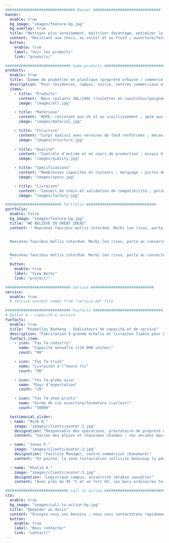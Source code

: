 ```yaml
---
############################### Banner ##############################
banner:
  enable: true
  bg_image: "images/feature-bg.jpg"
  bg_overlay: true
  title: "Nettoyer plus sereinement, maîtriser davantage, optimiser le budget"
  content: "Résistant aux chocs, au soleil et au froid ; ouverture/fermeture fluide pour réduire la casse et les remplacements"
  button:
    enable: true
    label: "Voir les produits"
    link: "products/"

############################# home-products #################################
products:
  enable: true
  title: "Gamme de poubelles en plastique (propreté urbaine / commerce / à pédale)"
  description: "Pour résidences, campus, voirie, centres commerciaux et foyers. Poubelles durables en injection/rotomoulage, 30L–240L. Options : couvercle à pédale, roulettes silencieuses, pictogrammes de tri, corps renforcé."
  items:
    - title: "Produits"
      content: "Bacs roulants 30L/240L (roulettes en caoutchouc/poignées/rebord renforcé ; compatibles avec la plupart des lève-bacs) ; couvercle basculant, tri, médical, etc."
      image: "images/all.jpg"

    - title: "Matériaux"
      content: "HDPE, résistant aux UV et au vieillissement ; apte aux intempéries, aux chocs et aux détergents courants."
      image: "images/material.jpg"

    - title: "Structure"
      content: "Corps épaissi avec nervures de fond renforcées ; mécanisme à pédale fluide ; couvercle bien ajusté pour limiter les odeurs."
      image: "images/structure.jpg"
    
    - title: "Qualité"
      content: "Contrôle d’entrée et en cours de production ; essais d’échantillonnage chute/empilage/impact à basse température ; vieillissement et tenue extérieure ; épaississement ciblé aux zones sollicitées."
      image: "images/quality.jpg"

    - title: "Spécifications"
      content: "Nombreuses capacités et couleurs ; marquage : pictos de tri / logo personnalisé ; ouverture : pédale / poignée / couvercle basculant."
      image: "images/specs.jpg"

    - title: "Livraison"
      content: "Conseil de choix et validation de compatibilité ; personnalisation couleur/logo et validation d’échantillons ; planification stable et livraisons en volume."
      image: "images/factory.jpg"

######################### Portfolio ###############################
portfolio:
  enable: false
  bg_image: "images/feature-bg.jpg"
  title: "WE BELIEVE IN GREAT IDEAS"
  content: " Maecenas faucibus mollis interdum. Morbi leo risus, porta ac consectetur ac, vestibulum at eros. Fusce dapibus, tellus ac cursus commodo, tortor mauris condimentum nibh, ut fermentum massa justo sit amet risus.


  Maecenas faucibus mollis interdum. Morbi leo risus, porta ac consectetur ac, vestibulum at eros. Fusce dapibus, tellus ac cursus commodo, tortor mauris condimentum nibh, ut fermentum massa justo sit amet risus.


  Maecenas faucibus mollis interdum. Morbi leo risus, porta ac consectetur ac, vestibulum at eros. Fusce dapibus, tellus ac cursus commodo, tortor mauris condimentum nibh, ut fermentum massa justo sit amet risus.
  "
  button:
    enable: true
    label: "View Works"
    link: "project/"

############################# Service ############################
service:
  enable: true
  # service content comes from "service.md" file

############################# Funfacts ###############################
# Option A : capacité & service
funfacts:
  enable: true
  title: "Poubelles Baoheng · Indicateurs de capacité et de service"
  description: "Fabrication à grande échelle et livraison fiable pour bacs urbains et commerciaux"
  funfact_item:
    - icon: "fas fa-industry"
      name: "Capacité annuelle (×10 000 unités)"
      count: "80"

    - icon: "fas fa-truck"
      name: "Livraison à l’heure (%)"
      count: "96"

    - icon: "fas fa-globe-asia"
      name: "Pays d’exportation"
      count: "20"

    - icon: "fas fa-shoe-prints"
      name: "Durée de vie ouverture/fermeture (cycles+)"
      count: "50000"

  testimonial_slider:
  - name: "Minh N."
    image: "images/clients/avater-1.jpg"
    designation: "Responsable des opérations, prestataire de propreté urbaine (Vietnam)"
    content: "Saison des pluies et chaussées chaudes : nos anciens bacs prenaient l’eau, les couvercles se déformaient. Avec les 240L Baoheng, l’étanchéité du couvercle est meilleure et il n’y a pratiquement plus d’eau après de fortes pluies. L’accrochage au lève-bacs est fluide, les collectes matinales sont plus stables et plus silencieuses. Le taux de casse a nettement baissé sur deux saisons, et l’approvisionnement en pièces suit."

  - name: "Jonas P."
    image: "images/clients/avater-2.jpg"
    designation: "Facility Manager, centre commercial (Danemark)"
    content: "En pointe, la zone restauration sollicite beaucoup la pédale. Les bacs 30/45/60L s’actionnent en douceur et reviennent proprement ; la version à descente amortie est plus silencieuse la nuit. Parois internes lisses, nettoyage alcalin quotidien sans problème. Après plusieurs mois, les charnières restent fermes et les remplacements sont nettement moins fréquents."

  - name: "Khalid A."
    image: "images/clients/avater-3.jpg"
    designation: "Logistique campus, université (Arabie saoudite)"
    content: "Avec près de 45 °C et un fort UV, les bacs ordinaires ternissent et se déforment. Les 120/240L Baoheng conservent la couleur et la rigidité sur un semestre ; les roulettes roulent bien sur sol chaud. Autocollants de tri et logos adhèrent fermement pour l’audit et la gestion d’actifs ; les réassorts en lot arrivent à temps."

############################ call to action ###########################
cta:
  enable: true
  bg_image: "images/call-to-action-bg.jpg"
  title: "Demander un devis"
  content: "Envoyez-nous vos besoins ; nous vous contacterons rapidement."
  button:
    enable: true
    label: "Nous contacter"
    link: "contact/"
---
```

